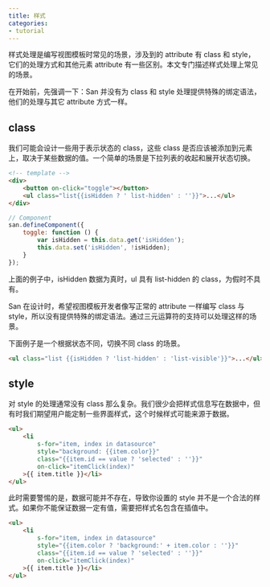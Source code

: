 ```yaml
---
title: 样式
categories:
- tutorial
---
```


样式处理是编写视图模板时常见的场景，涉及到的 attribute 有 class 和 style，它们的处理方式和其他元素 attribute 有一些区别。本文专门描述样式处理上常见的场景。

在开始前，先强调一下：San 并没有为 class 和 style 处理提供特殊的绑定语法，他们的处理与其它 attribute 方式一样。

class
------

我们可能会设计一些用于表示状态的 class，这些 class 是否应该被添加到元素上，取决于某些数据的值。一个简单的场景是下拉列表的收起和展开状态切换。

```html
<!-- template -->
<div>
    <button on-click="toggle"></button>
    <ul class="list{{isHidden ? ' list-hidden' : ''}}">...</ul>
</div>
```

```javascript
// Component
san.defineComponent({
    toggle: function () {
        var isHidden = this.data.get('isHidden');
        this.data.set('isHidden', !isHidden);
    }
});
```

上面的例子中，isHidden 数据为真时，ul 具有 list-hidden 的 class，为假时不具有。

San 在设计时，希望视图模板开发者像写正常的 attribute 一样编写 class 与 style，所以没有提供特殊的绑定语法。通过三元运算符的支持可以处理这样的场景。

下面例子是一个根据状态不同，切换不同 class 的场景。


```html
<ul class="list {{isHidden ? 'list-hidden' : 'list-visible'}}">...</ul>
```

style
-----

对 style 的处理通常没有 class 那么复杂。我们很少会把样式信息写在数据中，但有时我们期望用户能定制一些界面样式，这个时候样式可能来源于数据。

```html
<ul>
    <li
        s-for="item, index in datasource"
        style="background: {{item.color}}"
        class="{{item.id == value ? 'selected' : ''}}"
        on-click="itemClick(index)"
    >{{ item.title }}</li>
</ul>
```

此时需要警惕的是，数据可能并不存在，导致你设置的 style 并不是一个合法的样式。如果你不能保证数据一定有值，需要把样式名包含在插值中。

```html
<ul>
    <li
        s-for="item, index in datasource"
        style="{{item.color ? 'background:' + item.color : ''}}"
        class="{{item.id == value ? 'selected' : ''}}"
        on-click="itemClick(index)"
    >{{ item.title }}</li>
</ul>
```

